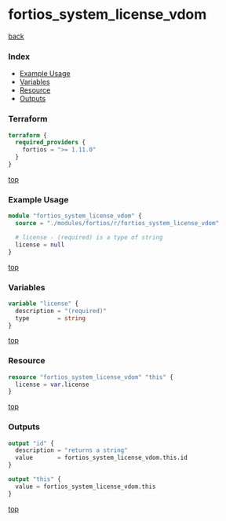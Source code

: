 # fortios_system_license_vdom

[back](../fortios.md)

### Index

- [Example Usage](#example-usage)
- [Variables](#variables)
- [Resource](#resource)
- [Outputs](#outputs)

### Terraform

```terraform
terraform {
  required_providers {
    fortios = ">= 1.11.0"
  }
}
```

[top](#index)

### Example Usage

```terraform
module "fortios_system_license_vdom" {
  source = "./modules/fortios/r/fortios_system_license_vdom"

  # license - (required) is a type of string
  license = null
}
```

[top](#index)

### Variables

```terraform
variable "license" {
  description = "(required)"
  type        = string
}
```

[top](#index)

### Resource

```terraform
resource "fortios_system_license_vdom" "this" {
  license = var.license
}
```

[top](#index)

### Outputs

```terraform
output "id" {
  description = "returns a string"
  value       = fortios_system_license_vdom.this.id
}

output "this" {
  value = fortios_system_license_vdom.this
}
```

[top](#index)